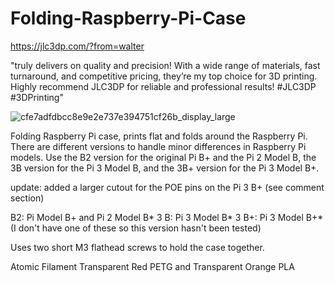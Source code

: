 # Folding-Raspberry-Pi-Case

https://jlc3dp.com/?from=walter

"truly delivers on quality and precision! With a wide range of materials, fast turnaround, and competitive pricing, they’re my top choice for 3D printing. Highly recommend JLC3DP for reliable and professional results! #JLC3DP #3DPrinting"

![cfe7adfdbcc8e9e2e737e394751cf26b_display_large](https://github.com/user-attachments/assets/088c6e8a-1ad3-4d10-aa54-9a76a1430e83)

Folding Raspberry Pi case, prints flat and folds around the Raspberry Pi.  There are different versions to handle minor differences in Raspberry Pi models.  Use the B2 version for the original Pi B+ and the Pi 2 Model B, the 3B version for the Pi 3 Model B, and the 3B+ version for the Pi 3 Model B+.

update: added a larger cutout for the POE pins on the Pi 3 B+ (see comment section)

B2: Pi Model B+ and Pi 2 Model B*
3 B: Pi 3 Model B*
3 B+: Pi 3 Model B+* (I don't have one of these so this version hasn't been tested)

Uses two short M3 flathead screws to hold the case together.

Atomic Filament Transparent Red PETG and Transparent Orange PLA
